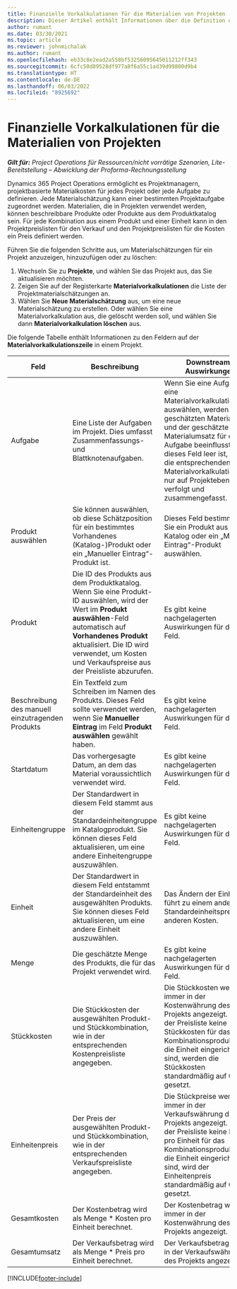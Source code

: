 ```yaml
---
title: Finanzielle Vorkalkulationen für die Materialien von Projekten
description: Dieser Artikel enthält Informationen über die Definition oder Schätzung von projektbasierten Materialien.
author: rumant
ms.date: 03/30/2021
ms.topic: article
ms.reviewer: johnmichalak
ms.author: rumant
ms.openlocfilehash: eb33c8e2ead2a558bf53256095645011212ff343
ms.sourcegitcommit: 6cfc50d89528df977a8f6a55c1ad39d99800d9b4
ms.translationtype: HT
ms.contentlocale: de-DE
ms.lasthandoff: 06/03/2022
ms.locfileid: "8925692"
---
```

# <a name="financial-estimates-for-materials-on-projects"></a>Finanzielle Vorkalkulationen für die Materialien von Projekten

_**Gilt für:** Project Operations für Ressourcen/nicht vorrätige Szenarien, Lite-Bereitstellung – Abwicklung der Proforma-Rechnungsstellung_

Dynamics 365 Project Operations ermöglicht es Projektmanagern, projektbasierte Materialkosten für jedes Projekt oder jede Aufgabe zu definieren. Jede Materialschätzung kann einer bestimmten Projektaufgabe zugeordnet werden. Materialien, die in Projekten verwendet werden, können beschreibbare Produkte oder Produkte aus dem Produktkatalog sein. Für jede Kombination aus einem Produkt und einer Einheit kann in den Projektpreislisten für den Verkauf und den Projektpreislisten für die Kosten ein Preis definiert werden.  

Führen Sie die folgenden Schritte aus, um Materialschätzungen für ein Projekt anzuzeigen, hinzuzufügen oder zu löschen:

1. Wechseln Sie zu **Projekte**, und wählen Sie das Projekt aus, das Sie aktualisieren möchten.
2. Zeigen Sie auf der Registerkarte **Materialvorkalkulationen** die Liste der Projektmaterialschätzungen an.
3. Wählen Sie **Neue Materialschätzung** aus, um eine neue Materialschätzung zu erstellen. Oder wählen Sie eine Materialvorkalkulation aus, die gelöscht werden soll, und wählen Sie dann **Materialvorkalkulation löschen** aus.

Die folgende Tabelle enthält Informationen zu den Feldern auf der **Materialvorkalkulationszeile** in einem Projekt. 

| **Feld** | **Beschreibung** | **Downstream-Auswirkungen** |
| --- | --- | --- |
| Aufgabe | Eine Liste der Aufgaben im Projekt. Dies umfasst Zusammenfassungs- und Blattknotenaufgaben. | Wenn Sie eine Aufgabe für eine Materialvorkalkulationszeile auswählen, werden die geschätzten Materialkosten und der geschätzte Materialumsatz für eine Aufgabe beeinflusst. Wenn dieses Feld leer ist, werden die entsprechenden Materialvorkalkulationen nur auf Projektebene verfolgt und zusammengefasst. |
| Produkt auswählen |  Sie können auswählen, ob diese Schätzposition für ein bestimmtes Vorhandenes (Katalog-)Produkt oder ein „Manueller Eintrag“-Produkt ist. | Dieses Feld bestimmt, ob Sie ein Produkt aus dem Katalog oder ein „Manueller Eintrag“-Produkt auswählen. |
| Produkt | Die ID des Produkts aus dem Produktkatalog. Wenn Sie eine Produkt-ID auswählen, wird der Wert im  **Produkt auswählen**-Feld automatisch auf **Vorhandenes Produkt** aktualisiert. Die ID wird verwendet, um Kosten und Verkaufspreise aus der Preisliste abzurufen. | Es gibt keine nachgelagerten Auswirkungen für dieses Feld. |
| Beschreibung des manuell einzutragenden Produkts | Ein Textfeld zum Schreiben im Namen des Produkts. Dieses Feld sollte verwendet werden, wenn Sie **Manueller Eintrag** im Feld **Produkt auswählen** gewählt haben.| Es gibt keine nachgelagerten Auswirkungen für dieses Feld. |
| Startdatum | Das vorhergesagte Datum, an dem das Material voraussichtlich verwendet wird. | Es gibt keine nachgelagerten Auswirkungen für dieses Feld. |
| Einheitengruppe | Der Standardwert in diesem Feld stammt aus der Standardeinheitengruppe im Katalogprodukt. Sie können dieses Feld aktualisieren, um eine andere Einheitengruppe auszuwählen. | Es gibt keine nachgelagerten Auswirkungen für dieses Feld. |
| Einheit | Der Standardwert in diesem Feld entstammt der Standardeinheit des ausgewählten Produkts. Sie können dieses Feld aktualisieren, um eine andere Einheit auszuwählen. | Das Ändern der Einheit führt zu einem anderen Standardeinheitspreis und anderen Kosten. |
| Menge | Die geschätzte Menge des Produkts, die für das Projekt verwendet wird. | Es gibt keine nachgelagerten Auswirkungen für dieses Feld. |
| Stückkosten | Die Stückkosten der ausgewählten Produkt- und Stückkombination, wie in der entsprechenden Kostenpreisliste angegeben. | Die Stückkosten werden immer in der Kostenwährung des Projekts angezeigt. Wenn in der Preisliste keine Stückkosten für das Kombinationsprodukt und die Einheit eingerichtet sind, werden die Stückkosten standardmäßig auf 0,00 gesetzt. |
| Einheitenpreis | Der Preis der ausgewählten Produkt- und Stückkombination, wie in der entsprechenden Verkaufspreisliste angegeben. | Die Stückpreise werden immer in der Verkaufswährung des Projekts angezeigt. Wenn in der Preisliste keine Preis pro Einheit für das Kombinationsprodukt und die Einheit eingerichtet sind, wird der Einheitenpreis standardmäßig auf 0,00 gesetzt.|
| Gesamtkosten | Der Kostenbetrag wird als Menge \* Kosten pro Einheit berechnet.| Der Kostenbetrag wird immer in der Kostenwährung des Projekts angezeigt. |
| Gesamtumsatz | Der Verkaufsbetrag wird als Menge \* Preis pro Einheit berechnet. | Der Verkaufsbetrag immer in der Verkaufswährung des Projekts angezeigt. |


[!INCLUDE[footer-include](../includes/footer-banner.md)]
